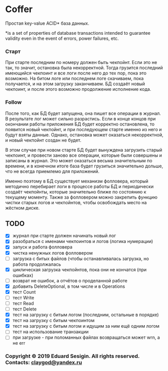 # Coffer

Простая key-value ACID* база данных.

*is a set of properties of database transactions intended to guarantee validity even in the event of errors, power failures, etc.

### Старт

При старте последним по номеру должен быть чекпойнт. Если это не так, то значит, остановка была некорректной.
Тогда грузится последний имеющийся чекпоинт и все логи после него до тех пор, пока это возможно. На битом логе
или последнем логе скачиваем, пока получается, и на этом загрузку заканчиваем. БД создаёт новый чекпоинт,
и после этого возможно продолжение исполнение кода.

### Follow

После того, как БД будет запущена, она пишет все операции в журнал. В результате лог может сильно разрастись.
Если в конце концов при окончании работы приложения БД будет корректно остановлена,
то появится новый чекпойнт, и при последующем старте именно из него и будут взяты данные.
Однако, остановка может оказаться некорректной, и новый чекпойнт создан не будет.

В этом случае при новом старте БД будет вынуждена загрузить старый чекпоинт, и провести заново все операции,
которые были совершены и записаны в журнал. Это может оказаться весьма значительным по времени, и в конечном
итоге база будет грузиться значительно дольше, что не всегда приемлемо для приложений.

Именно поэтому в БД существует механизм фолловера, который методично перебирает логи в процессе работы БД
и периодически создаёт чекпойнты, которые значительно ближе по состоянию к текущему моменту.
Также за фолловером можно закрепить функцию чистки старых логов и чекпойнтов, чтобы освобождать
место на жёстком диске.

## TODO

- [x] журнал при старте должен начинать новый лог
- [x] разобраться с именами чекпоинтов и логов (логика нумерации)
- [x] запуск и работа фолловера
- [x] чистка ненужных логов фолловером
- [ ] загрузка с битых файлов (чтобы останавливалась загрузка, но работа продолжалась
- [x] циклическая загрузка чекпойнтов, пока они не кончатся (при ошибках)
- [ ] возврат не ошибок, а отчётов о проделанной работе
- [x] добавить DeleteOptional,  в том числе и в Operations
- [x] тест Count
- [ ] тест Write
- [ ] тест Read
- [ ] тест Delete
- [x] тест на загрузку с битым логом (последним, остальные в порядке)
- [x] тест на загрузку с битым чекпоинтом
- [x] тест на загрузку с битым логом и идущим за ним ещё одним логом
- [ ] тест на использование транзакции
- [ ] при загрузке - при поломанных файлах возвращаться может wrn, а не err

### Copyright © 2019 Eduard Sesigin. All rights reserved. Contacts: <claygod@yandex.ru>
